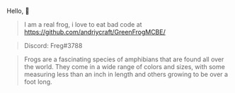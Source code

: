 Hello, 👋

> I am a real frog, i love to eat bad code at https://github.com/andriycraft/GreenFrogMCBE/

> Discord: Freg#3788

> Frogs are a fascinating species of amphibians that are found all over the world. They come in a wide range of colors and sizes, with some measuring less than an inch in length and others growing to be over a foot long. 
